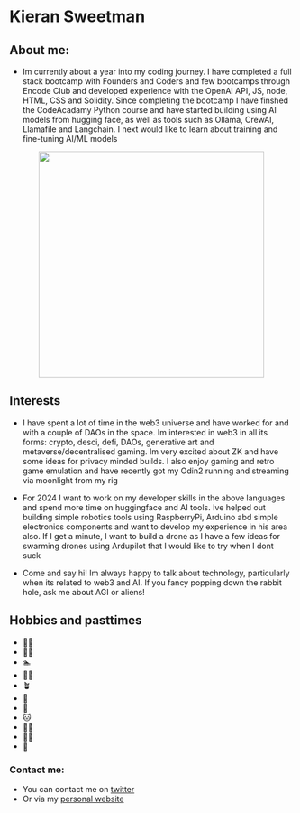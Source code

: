 # Kieran Sweetman

## About me:
* Im currently about a year into my coding journey.  I have completed a full stack bootcamp with Founders and Coders and few bootcamps through Encode Club and developed experience with the OpenAI API, JS, node, HTML, CSS and Solidity.  Since completing the bootcamp I have finshed the CodeAcadamy Python course and have started building using AI models from hugging face, as well as tools such as Ollama, CrewAI, Llamafile and Langchain.  I next would like to learn about training and fine-tuning AI/ML models

<div id="header" align="center">
  <img src="https://media.giphy.com/media/3o7TKnvDNYADdLYZIQ/giphy.gif" width="400"/>
</div>

## Interests
* I have spent a lot of time in the web3 universe and have worked for and with a couple of DAOs in the space.  Im interested in web3 in all its forms: crypto, desci, defi, DAOs, generative art and metaverse/decentralised gaming.  Im very excited about ZK and have some ideas for privacy minded builds.  I also enjoy gaming and retro game emulation and have recently got my Odin2 running and streaming via moonlight from my rig
  
* For 2024 I want to work on my developer skills in the above languages and spend more time on huggingface and AI tools.  Ive helped out building simple robotics tools using RaspberryPi, Arduino abd simple electronics components and want to develop my experience in his area also.  If I get a minute, I want to build a drone as I have a few ideas for swarming drones using Ardupilot that I would like to try when I dont suck

* Come and say hi! Im always happy to talk about technology, particularly when its related to web3 and AI.  If you fancy popping down the rabbit hole, ask me about AGI or aliens!

## Hobbies and pasttimes
-  :running_man:
-  :weight_lifting_man:   
-  :swimmer:   
-  :lotus_position_man:
-  :potted_plant:
-  :milky_way:
-  :dog:
-  :cat:
-  :man_health_worker:
-  :cook:
-  :boxing_glove:
 
 ### Contact me:
 - You can contact me on [twitter](https://www.twitter.com/thepowerof23)
 - Or via my [personal website](http://giantflyingegg.com)

   
